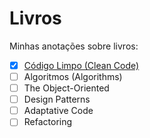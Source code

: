 # Livros
Minhas anotações sobre livros:
- [x] [Código Limpo (Clean Code)](https://github.com/yurifranconeri/books/blob/master/CleanCode/README.md)
- [ ] Algoritmos (Algorithms)
- [ ] The Object-Oriented
- [ ] Design Patterns
- [ ] Adaptative Code
- [ ] Refactoring
